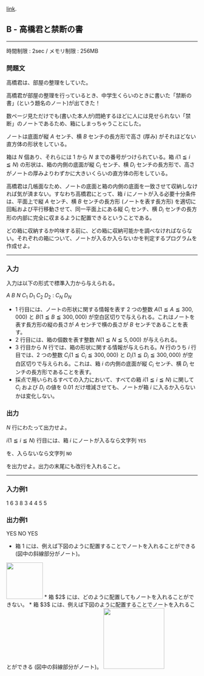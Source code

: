 [link](http://arc029.contest.atcoder.jp/tasks/arc029_2).

## B - 高橋君と禁断の書

----------

時間制限 : 2sec / メモリ制限 : 256MB

### 問題文

高橋君は、部屋の整理をしていた。

高橋君が部屋の整理を行っているとき、中学生くらいのときに書いた「禁断の書」(という題名のノート)が出てきた！

数ページ見ただけでも(書いた本人が)悶絶するほどに人には見せられない「禁断」のノートであるため、箱にしまっちゃうことにした。

ノートは底面が縦 $A$ センチ、横 $B$ センチの長方形で高さ (厚み) がそれほどない直方体の形状をしている。

箱は $N$ 個あり、それらには $1$ から $N$ までの番号がつけられている。箱 $i (1 ≦ i ≦ N)$ の形状は、箱の内側の底面が縦 $C_i$ センチ、横 $D_i$ センチの長方形で、高さがノートの厚みよりわずかに大きいくらいの直方体の形をしている。

高橋君は几帳面なため、ノートの底面と箱の内側の底面を一致させて収納しなければ気が済まない。すなわち高橋君にとって、箱 $i$ にノートが入る必要十分条件は、平面上で縦 $A$ センチ、横 $B$ センチの長方形 (ノートを表す長方形) を適切に回転および平行移動させて、同一平面上にある縦 $C_i$ センチ、横 $D_i$ センチの長方形の内部に完全に収まるように配置できるということである。

どの箱に収納するか吟味する前に、どの箱に収納可能かを調べなければならない。それぞれの箱について、ノートが入るか入らないかを判定するプログラムを作成せよ。

----------

### 入力

入力は以下の形式で標準入力から与えられる。

>
$A$ $B$
$N$
$C_1$ $D_1$
$C_2$ $D_2$
:
$C_N$ $D_N$


* $1$ 行目には、ノートの形状に関する情報を表す $2$ つの整数 $A (1 ≦ A ≦ 300,000)$ と $B (1 ≦ B ≦ 300,000)$ が空白区切りで与えられる。これはノートを表す長方形の縦の長さが $A$ センチで横の長さが $B$ センチであることを表す。
* $2$ 行目には、箱の個数を表す整数 $N (1 ≦ N ≦ 5,000)$ が与えられる。
* $3$ 行目から $N$ 行では、箱の形状に関する情報が与えられる。$N$ 行のうち $i$ 行目では、$2$ つの整数 $C_i (1 ≦ C_i ≦ 300,000)$ と $D_i (1 ≦ D_i ≦ 300,000)$ が空白区切りで与えられる。これは、箱 $i$ の内側の底面が縦 $C_i$ センチ、横 $D_i$ センチの長方形であることを表す。
* 採点で用いられるすべての入力において、すべての箱 $i (1 ≦ i ≦ N)$ に関して $C_i$ および $D_i$ の値を $0.01$ だけ増減させても、ノートが箱 $i$ に入るか入らないかは変化しない。
### 出力

$N$ 行にわたって出力せよ。

$i (1 ≦ i ≦ N)$ 行目には、箱 $i$ にノートが入るなら文字列 `YES`

 を、入らないなら文字列 `NO`

 を出力せよ。出力の末尾にも改行を入れること。

----------

### 入力例1

>
1 6
3
8 3
4 4
5 5


### 出力例1

>
YES
NO
YES


* 箱 $1$ には、例えば下図のように配置することでノートを入れることができる (図中の斜線部分がノート)。
<img src="/img/arc/029/2-1.png" width="96px">
</img>* 箱 $2$ には、どのように配置してもノートを入れることができない。
* 箱 $3$ には、例えば下図のように配置することでノートを入れることができる (図中の斜線部分がノート)。
<img src="/img/arc/029/2-2.png" width="160px">
</img>
